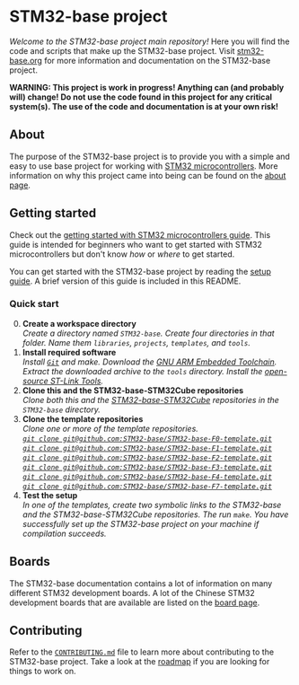 # STM32-base project

_Welcome to the STM32-base project main repository!_ Here you will find the code and scripts that make up the STM32-base project. Visit [stm32-base.org](https://stm32-base.org/) for more information and documentation on the STM32-base project.

**WARNING: This project is work in progress! Anything can (and probably will) change! Do not use the code found in this project for any critical system(s). The use of the code and documentation is at your own risk!**

## About

The purpose of the STM32-base project is to provide you with a simple and easy to use base project for working with [STM32 microcontrollers](https://www.st.com/en/microcontrollers-microprocessors/stm32-32-bit-arm-cortex-mcus.html). More information on why this project came into being can be found on the [about page](https://stm32-base.org/general/about).

## Getting started

Check out the [getting started with STM32 microcontrollers guide](https://stm32-base.org/guides/getting-started). This guide is intended for beginners who want to get started with STM32 microcontrollers but don't know _how_ or _where_ to get started.

You can get started with the STM32-base project by reading the [setup guide](https://stm32-base.org/guides/setup). A brief version of this guide is included in this README.

### Quick start

 0. **Create a workspace directory**<br>_Create a directory named `STM32-base`. Create four directories in that folder. Name them `libraries`, `projects`, `templates`, and `tools`._
 1. **Install required software**<br>_Install [`Git`](https://git-scm.com/book/en/v2/Getting-Started-Installing-Git) and make. Download the [GNU ARM Embedded Toolchain](https://developer.arm.com/open-source/gnu-toolchain/gnu-rm/downloads). Extract the downloaded archive to the `tools` directory. Install the [open-source ST-Link Tools](https://github.com/texane/stlink#installation)._
 2. **Clone this and the STM32-base-STM32Cube repositories**<br>_Clone both this and the [STM32-base-STM32Cube](https://github.com/STM32-base/STM32-base-STM32Cube) repositories in the `STM32-base` directory._
 3. **Clone the template repositories**<br>_Clone one or more of the template repositories.<br>[`git clone git@github.com:STM32-base/STM32-base-F0-template.git`](https://github.com/STM32-base/STM32-base-F0-template)<br>[`git clone git@github.com:STM32-base/STM32-base-F1-template.git`](https://github.com/STM32-base/STM32-base-F1-template)<br>[`git clone git@github.com:STM32-base/STM32-base-F2-template.git`](https://github.com/STM32-base/STM32-base-F2-template)<br>[`git clone git@github.com:STM32-base/STM32-base-F3-template.git`](https://github.com/STM32-base/STM32-base-F3-template)<br>[`git clone git@github.com:STM32-base/STM32-base-F4-template.git`](https://github.com/STM32-base/STM32-base-F4-template)<br>[`git clone git@github.com:STM32-base/STM32-base-F7-template.git`](https://github.com/STM32-base/STM32-base-F7-template)_
 4. **Test the setup**<br>_In one of the templates, create two symbolic links to the STM32-base and the STM32-base-STM32Cube repositories. The run `make`. You have successfully set up the STM32-base project on your machine if compilation succeeds._

## Boards

The STM32-base documentation contains a lot of information on many different STM32 development boards. A lot of the Chinese STM32 development boards that are available are listed on the [board page](https://stm32-base.org/boards).

## Contributing

Refer to the [`CONTRIBUTING.md`](https://github.com/STM32-base/STM32-base/blob/master/CONTRIBUTING.md) file to learn more about contributing to the STM32-base project. Take a look at the [roadmap](https://stm32-base.org/general/roadmap) if you are looking for things to work on.
